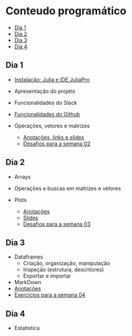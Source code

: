 # Conteudo programático

<!-- TOC depthFrom:2 depthTo:6 withLinks:1 updateOnSave:1 orderedList:0 -->

- [Dia 1](#dia-1)
- [Dia 2](#dia-2)
- [Dia 3](#dia-3)
- [Dia 4](#dia-4)

<!-- /TOC -->

## Dia 1

- [Instalação: Julia e IDE JuliaPro](tutoriais/00_instalacao-julia-windows.md)

- Apresentação do projeto

- Funcionalidades do Slack

- [Funcionalidades do Github](https://github.com/kguidonimartins/studygroup-ufg/blob/master/guia-de-referencia.md)  

- Operações, vetores e matrizes
  - [Anotações, links e slides](https://hackmd.io/s/BJ-ZKqwYN)
  - [Desafios para a semana 02](https://hackmd.io/s/S10POjPtE)

## Dia 2

- Arrays

- Operações e buscas em matrizes e vetores

- Plots

  - [Anotações](/semana02/02-colab_notes.ipynb)
  - [Slides](/semana02/FUCHIGAMI%202019%20grupo%20de%20estudo%20julia%20%5B2%5D.pdf)
  - [Desafios para a semana 03](/semana02/02-exercícios_JuliaCluBR.md)

## Dia 3

- Dataframes
  - Criação, organização, manipulação
  - Inspeção (estrutura, descritores)
  - Exportar e importar
- MarkDown
- [Anotações](/semana03/03-colab_notes.ipynb)
- [Exercícios para a semana 04](/semana03/03-exercicios.md)
  
## Dia 4
- Estatística
